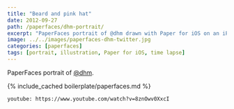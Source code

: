```yaml
---
title: "Beard and pink hat"
date: 2012-09-27
path: /paperfaces/dhm-portrait/
excerpt: "PaperFaces portrait of @dhm drawn with Paper for iOS on an iPad."
image: ../../images/paperfaces-dhm-twitter.jpg
categories: [paperfaces]
tags: [portrait, illustration, Paper for iOS, time lapse]
---
```


PaperFaces portrait of [@dhm](https://twitter.com/dhm).

{% include_cached boilerplate/paperfaces.md %}

`youtube: https://www.youtube.com/watch?v=8znOwv0XxcI`

